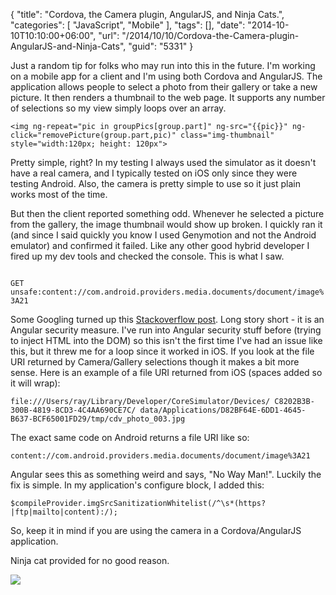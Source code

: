 {
	"title": "Cordova, the Camera plugin, AngularJS, and Ninja Cats.",
	"categories": [
		"JavaScript",
		"Mobile"
	],
	"tags": [],
	"date": "2014-10-10T10:10:00+06:00",
	"url": "/2014/10/10/Cordova-the-Camera-plugin-AngularJS-and-Ninja-Cats",
	"guid": "5331"
}

<p>
Just a random tip for folks who may run into this in the future. I'm working on a mobile app for a client and I'm using both Cordova and AngularJS. The application allows people to select a photo from their gallery or take a new picture. It then renders a thumbnail to the web page. It supports any number of selections so my view simply loops over an array.
</p>
<!--more-->
<pre><code class="language-markup">&lt;img ng-repeat=&quot;pic in groupPics[group.part]&quot; ng-src=&quot;{{pic}}&quot; ng-click=&quot;removePicture(group.part,pic)&quot; class=&quot;img-thumbnail&quot; style=&quot;width:120px; height: 120px&quot;&gt;</code></pre>

<p>
Pretty simple, right? In my testing I always used the simulator as it doesn't have a real camera, and I typically tested on iOS only since they were testing Android. Also, the camera is pretty simple to use so it just plain works most of the time.
</p>

<p>
But then the client reported something odd. Whenever he selected a picture from the gallery, the image thumbnail would show up broken. I quickly ran it (and since I said quickly you know I used Genymotion and not the Android emulator) and confirmed it failed. Like any other good hybrid developer I fired up my dev tools and checked the console. This is what I saw.
</p>

<p>
<code>
GET unsafe:content://com.android.providers.media.documents/document/image%3A21  
</code>
</p>

<p>
Some Googling turned up this <a href="http://stackoverflow.com/questions/15606751/angular-changes-urls-to-unsafe-in-extension-page">Stackoverflow post</a>. Long story short - it is an Angular security measure. I've run into Angular security stuff before (trying to inject HTML into the DOM) so this isn't the first time I've had an issue like this, but it threw me for a loop since it worked in iOS. If you look at the file URI returned by Camera/Gallery selections though it makes a bit more sense. Here is an example of a file URI returned from iOS (spaces added so it will wrap):
</p>

<pre><code>file:///Users/ray/Library/Developer/CoreSimulator/Devices/ C8202B3B-300B-4819-8CD3-4C4AA690CE7C/ data/Applications/D82BF64E-6DD1-4645-B637-BCF65001FD29/tmp/cdv_photo_003.jpg</code></pre>

<p>
The exact same code on Android returns a file URI like so:
</p>

<pre><code>content://com.android.providers.media.documents/document/image%3A21</code></pre>

<p>
Angular sees this as something weird and says, "No Way Man!". Luckily the fix is simple. In my application's configure block, I added this:
</p>

<pre><code class="language-javascript">$compileProvider.imgSrcSanitizationWhitelist(/^\s*(https?|ftp|mailto|content):/);</code></pre>
       
<p>
So, keep it in mind if you are using the camera in a Cordova/AngularJS application.
</p>

<p>
Ninja cat provided for no good reason.
</p>

<p>
<img src="https://static.raymondcamden.com/images/Ninja_cat.jpg" />
</p>